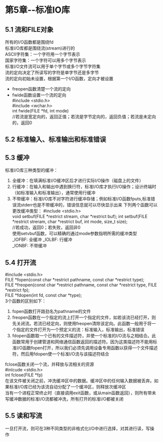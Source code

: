 # 第5章--标准IO库  
## 5.1 流和FILE对象  
所有的I/O函数都是围绕fd  
标准I/O库都是围绕流(stream)进行的  
ASCII字符集：一个字符用一个字节表示  
国家字符集：一个字符可以用多个字节表示   
标准I/O文件流可以用于单个字节或多个字节字符集  
流的定向决定了所读写的字符是单字节还是多字节  
流的定向初始未设置，根据第一个I/O函数，定向才被设置  
- freopen函数清楚一个流的定向  
- fwide函数设置一个流的定向  
#include <stdio.h>  
#include <wchar.h>  
int fwide(FILE *fd, int mode)  
//若流是宽定向的，返回正值；若流是字节定向的，返回负值；若流是未定向的，返回0  
## 5.2 标准输入、标准输出和标准错误  

## 5.3 缓冲  
标准I/O库三种类型的缓冲：  
1. 全缓冲：在填满标准I/O缓冲区后才进行实际I/O操作（磁盘上的文件）  
2. 行缓冲：在输入和输出中遇到换行符，标准I/O库才执行I/O操作；设计终端时（如标准输入和标准输出），通常使用行缓冲  
3. 不带缓冲：标准I/O库不对字符进行缓冲存储；例如标准I/O函数fputs,标准错误流stderr也是不带缓冲的，错误信息就可以尽快显示出来
下列两个函数可以更改缓冲类型：
#include <stdio.h>  
void setbuf(FILE *restrict stream, char *restrict buf);
int setbuf(FILE *restrict streram, char *restrict buf, int mode, size_t size);  
//若成功，返回0；若失败，返回非0  
使用setvbuf函数，可以精确的通过mode参数指明所需的缓冲类型  
_IOFBF: 全缓冲
_IOLBF: 行缓冲  
_IONBF: 不带缓冲  

## 5.4 打开流  
#include <stdio.h>  
FILE *fopen(const char *restrict pathname, const char *restrict type);  
FILE *freopen(const char *restrict pathname, const char *restrict type, FILE *restrict fp);  
FILE *fdopen(int fd, const char *type);  
3个函数的区别如下：  
1. fopen函数打开路劲名为pathname的文件
2. freopen函数在一个指定的流上打开一个指定的文件，如若该流已经打开，则先关闭流。若流已经定向，则使用freopen清除该定向。此函数一般用于将一个指定的文件打开为一个预定义的流：标准输入，标准输出，标准错误
3. fdopen函数取一个已有的文件描述符，并使一个标准的I/O流与之相结合。此函数常用于创建管道和网络通信函数返回的描述符。因为这类描述符不能用标准I/O函数fopen打开，所以我们必须先调用设备专用函数以获得一个文件描述符，然后用fdopen使一个标准I/O流与该描述符结合  

fclose函数关闭一个流，并释放与流相关的资源  
#inlcude <stdio.h>  
int fclose(FILE *fp)  
在该文件被关闭之前，冲洗缓冲区中的数据。缓冲区中的任何输入数据被丢弃。如果标准I/O库已经为该流自动分配了一个缓冲区，则释放次缓冲区  
当有一个进程正常终止时（直接调用exit函数，或从main函数返回），则所有带未写缓冲数据的标准I/O流都被冲洗，所有打开的标准I/O都被关闭  

## 5.5 读和写流
一旦打开流，则可在3种不同类型的非格式化I/O中进行选择，对其进行读，写操作  
